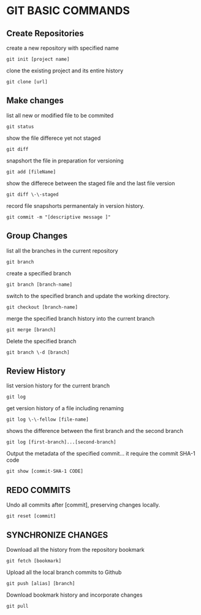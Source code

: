 # GIT BASIC COMMANDS

## Create Repositories
create a new repository with specified name
```
git init [project name]
```
clone the existing project and its entire history
```
git clone [url]
```

## Make changes

list all new or modified file to be commited
```
git status
```
show the file differece yet not staged
```
git diff
```
snapshort the file in preparation for versioning 
```
git add [fileName]
```
show the differece between the staged file and the last file version
```
git diff \-\-staged
```

record file snapshorts permanentaly in version history.
```
git commit -m "[descriptive message ]"
```


## Group Changes

list all the branches in the current repository
```
git branch
```
create a specified branch
```
git branch [branch-name]
```
switch to the specified branch and update the working directory.
```
git checkout [branch-name]
```

merge the specified branch history into the current branch
```
git merge [branch]
```
Delete the specified branch
```
git branch \-d [branch]
```

## Review History

list version history for the current branch
```
git log
```

get version history of a file including renaming
```
git log \-\-fellow [file-name]
```

shows the difference between the first branch and the second branch
```
git log [first-branch]...[second-branch]
```

Output the metadata of the specified commit... it require the commit SHA-1 code
```
git show [commit-SHA-1 CODE]
```


## REDO COMMITS
Undo all commits after [commit], preserving changes locally.
```
git reset [commit]
```



## SYNCHRONIZE CHANGES
Download all the history from the repository bookmark
```
git fetch [bookmark]
```

Upload all the local branch commits to Github
```
git push [alias] [branch]
```
Download bookmark history and incorporate changes
```
git pull
```
